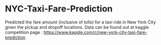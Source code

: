 # NYC-Taxi-Fare-Prediction
Predicted the fare amount (inclusive of tolls) for a taxi ride in New York City given the pickup and dropoff locations.
Data can be found out at kaggle competition page : https://www.kaggle.com/c/new-york-city-taxi-fare-prediction
